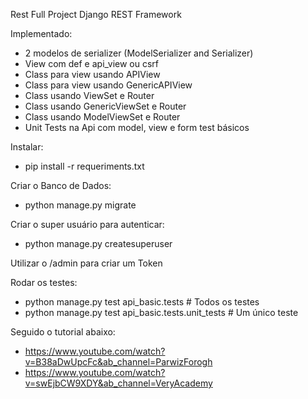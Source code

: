 Rest Full Project Django REST Framework

Implementado:
- 2 modelos de serializer (ModelSerializer and Serializer)
- View com def e api_view ou csrf
- Class para view usando APIView
- Class para view usando GenericAPIView
- Class usando ViewSet e Router
- Class usando GenericViewSet e Router
- Class usando ModelViewSet e Router
- Unit Tests na Api com model, view e form test básicos

Instalar: 
- pip install -r requeriments.txt

Criar o Banco de Dados:
- python manage.py migrate

Criar o super usuário para autenticar:
- python manage.py createsuperuser

Utilizar o /admin para criar um Token

Rodar os testes:
- python manage.py test api_basic.tests # Todos os testes
- python manage.py test api_basic.tests.unit_tests # Um único teste

Seguido o tutorial abaixo:
- https://www.youtube.com/watch?v=B38aDwUpcFc&ab_channel=ParwizForogh
- https://www.youtube.com/watch?v=swEjbCW9XDY&ab_channel=VeryAcademy
